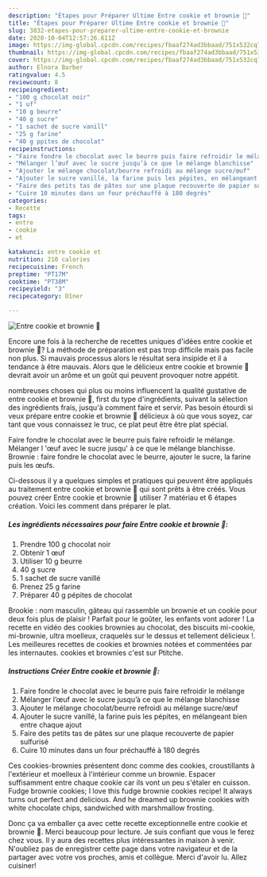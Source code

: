 ```yaml
---
description: "Étapes pour Préparer Ultime Entre cookie et brownie 🍫"
title: "Étapes pour Préparer Ultime Entre cookie et brownie 🍫"
slug: 3832-etapes-pour-preparer-ultime-entre-cookie-et-brownie
date: 2020-10-04T12:57:26.611Z
image: https://img-global.cpcdn.com/recipes/fbaaf274ad3bbaad/751x532cq70/entre-cookie-et-brownie-🍫-photo-principale-de-la-recette.jpg
thumbnail: https://img-global.cpcdn.com/recipes/fbaaf274ad3bbaad/751x532cq70/entre-cookie-et-brownie-🍫-photo-principale-de-la-recette.jpg
cover: https://img-global.cpcdn.com/recipes/fbaaf274ad3bbaad/751x532cq70/entre-cookie-et-brownie-🍫-photo-principale-de-la-recette.jpg
author: Elnora Barber
ratingvalue: 4.5
reviewcount: 8
recipeingredient:
- "100 g chocolat noir"
- "1 uf"
- "10 g beurre"
- "40 g sucre"
- "1 sachet de sucre vanill"
- "25 g farine"
- "40 g ppites de chocolat"
recipeinstructions:
- "Faire fondre le chocolat avec le beurre puis faire refroidir le mélange"
- "Mélanger l’œuf avec le sucre jusqu’à ce que le mélange blanchisse"
- "Ajouter le mélange chocolat/beurre refroidi au mélange sucre/œuf"
- "Ajouter le sucre vanillé, la farine puis les pépites, en mélangeant bien entre chaque ajout"
- "Faire des petits tas de pâtes sur une plaque recouverte de papier sulfurisé"
- "Cuire 10 minutes dans un four préchauffé à 180 degrés"
categories:
- Recette
tags:
- entre
- cookie
- et

katakunci: entre cookie et 
nutrition: 210 calories
recipecuisine: French
preptime: "PT17M"
cooktime: "PT38M"
recipeyield: "3"
recipecategory: Dîner

---
```



![Entre cookie et brownie 🍫](https://img-global.cpcdn.com/recipes/fbaaf274ad3bbaad/751x532cq70/entre-cookie-et-brownie-🍫-photo-principale-de-la-recette.jpg)

Encore une fois à la recherche de recettes uniques d'idées entre cookie et brownie 🍫? La méthode de préparation est pas trop difficile mais pas facile non plus. Si mauvais processus alors le résultat sera insipide et il a tendance à être mauvais. Alors que le délicieux entre cookie et brownie 🍫 devrait avoir un arôme et un goût qui peuvent provoquer notre appétit.

nombreuses choses qui plus ou moins influencent la qualité gustative de entre cookie et brownie 🍫, first du type d'ingrédients, suivant la sélection des ingrédients frais, jusqu'à comment faire et servir. Pas besoin étourdi si veux prépare entre cookie et brownie 🍫 délicieux à où que vous soyez, car tant que vous connaissez le truc, ce plat peut être être plat spécial.

Faire fondre le chocolat avec le beurre puis faire refroidir le mélange. Mélanger l &#39;œuf avec le sucre jusqu&#39; à ce que le mélange blanchisse. Brownie : faire fondre le chocolat avec le beurre, ajouter le sucre, la farine puis les œufs.


Ci-dessous il y a quelques simples et pratiques qui peuvent être appliqués au traitement entre cookie et brownie 🍫 qui sont prêts à être créés. Vous pouvez créer Entre cookie et brownie 🍫 utiliser 7 matériau et 6 étapes création. Voici les comment dans préparer le plat.

<!--inarticleads1-->

##### Les ingrédients nécessaires pour faire Entre cookie et brownie 🍫:

1. Prendre 100 g chocolat noir
1. Obtenir 1 œuf
1. Utiliser 10 g beurre
1.  40 g sucre
1.  1 sachet de sucre vanillé
1. Prenez 25 g farine
1. Préparer 40 g pépites de chocolat


Brookie : nom masculin, gâteau qui rassemble un brownie et un cookie pour deux fois plus de plaisir ! Parfait pour le goûter, les enfants vont adorer ! La recette en vidéo des cookies brownies au chocolat, des biscuits mi-cookie, mi-brownie, ultra moelleux, craquelés sur le dessus et tellement délicieux !. Les meilleures recettes de cookies et brownies notées et commentées par les internautes. cookies et brownies c&#39;est sur Ptitche. 

<!--inarticleads2-->

##### Instructions Créer Entre cookie et brownie 🍫:

1. Faire fondre le chocolat avec le beurre puis faire refroidir le mélange
1. Mélanger l’œuf avec le sucre jusqu’à ce que le mélange blanchisse
1. Ajouter le mélange chocolat/beurre refroidi au mélange sucre/œuf
1. Ajouter le sucre vanillé, la farine puis les pépites, en mélangeant bien entre chaque ajout
1. Faire des petits tas de pâtes sur une plaque recouverte de papier sulfurisé
1. Cuire 10 minutes dans un four préchauffé à 180 degrés


Ces cookies-brownies présentent donc comme des cookies, croustillants à l&#39;extérieur et moelleux à l&#39;intérieur comme un brownie. Espacer suffisamment entre chaque cookie car ils vont un peu s&#39;étaler en cuisson. Fudge brownie cookies; I love this fudge brownie cookies recipe! It always turns out perfect and delicious. And he dreamed up brownie cookies with white chocolate chips, sandwiched with marshmallow frosting. 


Donc ça va emballer ça avec cette recette exceptionnelle entre cookie et brownie 🍫. Merci beaucoup pour lecture. Je suis confiant que vous le ferez chez vous. Il y aura des recettes plus  intéressantes in maison à venir. N'oubliez pas de enregistrer cette page dans votre navigateur et de la partager avec votre vos proches, amis et collègue. Merci d'avoir lu. Allez cuisiner!
